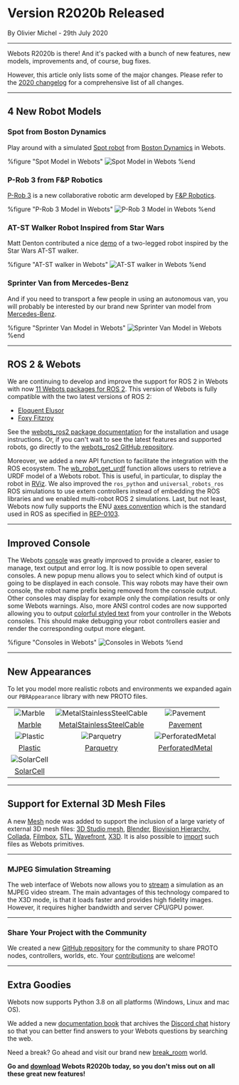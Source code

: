 # Version R2020b Released

<p id="publish-data">By Olivier Michel - 29th July 2020</p>

---

Webots R2020b is there! And it's packed with a bunch of new features, new models, improvements and, of course, bug fixes.

However, this article only lists some of the major changes.
Please refer to the [2020 changelog](../reference/changelog-r2020.md) for a comprehensive list of all changes.

---

## 4 New Robot Models

### Spot from Boston Dynamics

Play around with a simulated [Spot robot](../guide/spot.md) from [Boston Dynamics](http://bostondynamics.com) in Webots.

%figure "Spot Model in Webots"
![Spot Model in Webots](images/spot.jpg)
%end

### P-Rob 3 from F&P Robotics  

[P-Rob 3](../guide/p-rob3.md) is a new collaborative robotic arm developed by [F&P Robotics](https://www.fp-robotics.com).

%figure "P-Rob 3 Model in Webots"
![P-Rob 3 Model in Webots](images/p-rob3.jpg)
%end

### AT-ST Walker Robot Inspired from Star Wars

Matt Denton contributed a nice [demo](https://twitter.com/mantisrobot/status/1254693299702714369) of a two-legged robot inspired by the Star Wars AT-ST walker.

%figure "AT-ST walker in Webots"
![AT-ST walker in Webots](images/at-st-walker.jpg)
%end

### Sprinter Van from Mercedes-Benz

And if you need to transport a few people in using an autonomous van, you will probably be interested by our brand new Sprinter van model from [Mercedes-Benz](https://www.mercedes-benz.com).

%figure "Sprinter Van Model in Webots"
![Sprinter Van Model in Webots](images/sprinter.jpg)
%end

---

## ROS 2 & Webots

We are continuing to develop and improve the support for ROS 2 in Webots with now [11 Webots packages for ROS 2](https://discourse.ros.org/t/new-packages-and-patch-release-for-ros-2-foxy-fitzroy-2020-07-10/15348).
This version of Webots is fully compatible with the two latest versions of ROS 2:
  - [Eloquent Elusor](https://index.ros.org/doc/ros2/Releases/Release-Eloquent-Elusor)
  - [Foxy Fitzroy](https://index.ros.org/doc/ros2/Releases/Release-Foxy-Fitzroy)

See the [webots\_ros2 package documentation](http://wiki.ros.org/webots_ros2) for the installation and usage instructions.
Or, if you can't wait to see the latest features and supported robots, go directly to the [webots\_ros2 GitHub repository](https://github.com/cyberbotics/webots_ros2).

Moreover, we added a new API function to facilitate the integration with the ROS ecosystem.
The [wb\_robot\_get\_urdf](https://cyberbotics.com/doc/reference/robot#wb_robot_get_urdf) function allows users to retrieve a URDF model of a Webots robot.
This is useful, in particular, to display the robot in [RViz](http://wiki.ros.org/rviz).
We also improved the `ros_python` and `universal_robots_ros` ROS simulations to use extern controllers instead of embedding the ROS libraries and we enabled multi-robot ROS 2 simulations.
Last, but not least, Webots now fully supports the ENU [axes convention](https://en.wikipedia.org/wiki/Axes_conventions) which is the standard used in ROS as specified in [REP-0103](https://www.ros.org/reps/rep-0103.html#axis-orientation).

---

## Improved Console

The Webots [console](https://www.cyberbotics.com/doc/guide/the-console) was greatly improved to provide a clearer, easier to manage, text output and error log.
It is now possible to open several consoles.
A new popup menu allows you to select which kind of output is going to be displayed in each console.
This way robots may have their own console, the robot name prefix being removed from the console output.
Other consoles may display for example only the compilation results or only some Webots warnings.
Also, more ANSI control codes are now supported allowing you to output [colorful styled text](https://cyberbotics.com/doc/guide/controller-programming#console-output) from your controller in the Webots consoles.
This should make debugging your robot controllers easier and render the corresponding output more elegant.

%figure "Consoles in Webots"
![Consoles in Webots](images/consoles.png)
%end

---

## New Appearances

To let you model more realistic robots and environments we expanded again our `PBRAppearance` library with new PROTO files.

| | | |
| :---: | :---: | :---: |
| ![Marble](images/appearances/Marble.thumbnail.png) | ![MetalStainlessSteelCable](images/appearances/MetalStainlessSteelCable.thumbnail.png) | ![Pavement](images/appearances/Pavement_a.thumbnail.png) |
| [Marble](https://cyberbotics.com/doc/guide/appearances#marble) | [MetalStainlessSteelCable](https://cyberbotics.com/doc/guide/appearances#metalstainlesssteelcable) | [Pavement](https://cyberbotics.com/doc/guide/appearances#pavement) |
| ![Plastic](images/appearances/Plastic_a.thumbnail.png) | ![Parquetry](images/appearances/Parquetry_a.thumbnail.png) |  ![PerforatedMetal](images/appearances/PerforatedMetal.thumbnail.png) |
| [Plastic](https://cyberbotics.com/doc/guide/appearances#plastic) | [Parquetry](https://cyberbotics.com/doc/guide/appearances#parquetry) | [PerforatedMetal](https://cyberbotics.com/doc/guide/appearances#perforatedmetal) |
| ![SolarCell](images/appearances/SolarCell.thumbnail.png) |  |  |
| [SolarCell](https://cyberbotics.com/doc/guide/appearances#solarcell) |  |  |

---

## Support for External 3D Mesh Files

A new [Mesh](https://cyberbotics.com/doc/reference/mesh) node was added to support the inclusion of a large variety of external 3D mesh files: [3D Studio mesh](https://wiki.fileformat.com/3d/3ds), [Blender](https://www.blender.org/), [Biovision Hierarchy](https://en.wikipedia.org/wiki/Biovision_Hierarchy), [Collada](https://en.wikipedia.org/wiki/COLLADA), [Filmbox](https://wiki.fileformat.com/3d/fbx/), [STL](https://en.wikipedia.org/wiki/STL_(file_format)), [Wavefront](https://wiki.fileformat.com/3d/obj), [X3D](https://www.web3d.org/getting-started-x3d).
It is also possible to [import](https://cyberbotics.com/doc/guide/the-user-interface#file-menu) such files as Webots primitives.

---

### MJPEG Simulation Streaming

The web interface of Webots now allows you to [stream](https://cyberbotics.com/doc/guide/web-streaming) a simulation as an MJPEG video stream.
The main advantages of this technology compared to the X3D mode, is that it loads faster and provides high fidelity images.
However, it requires higher bandwidth and server CPU/GPU power.

---

### Share Your Project with the Community

We created a new [GitHub repository](https://github.com/cyberbotics/community-projects) for the community to share PROTO nodes, controllers, worlds, etc.
Your [contributions](https://github.com/cyberbotics/community-projects/blob/master/CONTRIBUTING.md) are welcome!

---

## Extra Goodies

Webots now supports Python 3.8 on all platforms (Windows, Linux and mac OS).

We added a new [documentation book](https://cyberbotics.com/doc/discord/index) that archives the [Discord chat](https://discordapp.com/invite/nTWbN9m) history so that you can better find answers to your Webots questions by searching the web.

Need a break? Go ahead and visit our brand new [break\_room](../guide/samples-environments.md#break_room-wbt) world.



**Go and [download](https://cyberbotics.com/#download) Webots R2020b today, so you don't miss out on all these great new features!**

